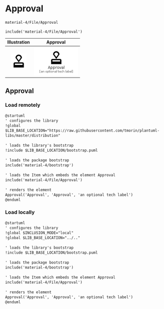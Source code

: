# Approval


```text
material-4/File/Approval
```

```text
include('material-4/File/Approval')
```



| Illustration | Approval |
| :---: | :---: |
| ![illustration for Illustration](../../material-4/File/Approval.png) | ![illustration for Approval](../../material-4/File/Approval.Local.png) |




## Approval

### Load remotely
```plantuml
@startuml
' configures the library
!global $LIB_BASE_LOCATION="https://raw.githubusercontent.com/tmorin/plantuml-libs/master/distribution"

' loads the library's bootstrap
!include $LIB_BASE_LOCATION/bootstrap.puml

' loads the package bootstrap
include('material-4/bootstrap')

' loads the Item which embeds the element Approval
include('material-4/File/Approval')

' renders the element
Approval('Approval', 'Approval', 'an optional tech label')
@enduml
```

### Load locally
```plantuml
@startuml
' configures the library
!global $INCLUSION_MODE="local"
!global $LIB_BASE_LOCATION="../.."

' loads the library's bootstrap
!include $LIB_BASE_LOCATION/bootstrap.puml

' loads the package bootstrap
include('material-4/bootstrap')

' loads the Item which embeds the element Approval
include('material-4/File/Approval')

' renders the element
Approval('Approval', 'Approval', 'an optional tech label')
@enduml
```


